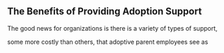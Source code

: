 ## The Benefits of Providing Adoption Support

The good news for organizations is there is a variety of types of support,

some more costly than others, that adoptive parent employees see as